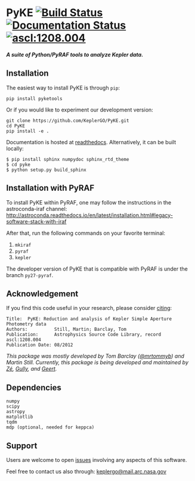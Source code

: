 # PyKE [![Build Status](https://travis-ci.org/KeplerGO/PyKE.svg?branch=dev)](https://travis-ci.org/KeplerGO/PyKE) [![Documentation Status](https://readthedocs.org/projects/pyke/badge/?version=latest)](http://pyke.readthedocs.io/en/latest/?badge=latest) <a href="http://ascl.net/1208.004"><img src="https://img.shields.io/badge/ascl-1208.004-blue.svg?colorB=262255" alt="ascl:1208.004" /></a>

***A suite of Python/PyRAF tools to analyze Kepler data.***

## Installation

The easiest way to install PyKE is through ``pip``:

    pip install pyketools

Or if you would like to experiment our development version:

    git clone https://github.com/KeplerGO/PyKE.git
    cd PyKE
    pip install -e .

Documentation is hosted at [readthedocs](http://pyke.rtfd.io).
Alternatively, it can be built locally:

    $ pip install sphinx numpydoc sphinx_rtd_theme
    $ cd pyke
    $ python setup.py build_sphinx

## Installation with PyRAF

To install PyKE within PyRAF, one may follow the instructions in the astroconda-iraf channel:
http://astroconda.readthedocs.io/en/latest/installation.html#legacy-software-stack-with-iraf

After that, run the following commands on your favorite terminal:

1. ``mkiraf``
2. ``pyraf``
3. ``kepler``

The developer version of PyKE that is compatible with PyRAF is under the branch ``py27-pyraf``.


## Acknowledgement
If you find this code useful in your research, please consider [citing](http://adsabs.harvard.edu/abs/2012ascl.soft08004S):

```
Title:	PyKE: Reduction and analysis of Kepler Simple Aperture Photometry data
Authors:          Still, Martin; Barclay, Tom
Publication:      Astrophysics Source Code Library, record ascl:1208.004
Publication Date: 08/2012
```

*This package was mostly developed by Tom Barclay ([@mrtommyb](http://www.github.com/mrtommyb)) and Martin Still.
Currently, this package is being developed and maintained by [Zé](http://www.github.com/mirca), [Gully](http://www.github.com/gully), and [Geert](http://www.github.com/barentsen).*


## Dependencies
```
numpy
scipy
astropy
matplotlib
tqdm
mdp (optional, needed for keppca)
```

## Support
Users are welcome to open [issues](https://github.com/KeplerGO/PyKE/issues) involving any aspects of this software.

Feel free to contact us also through: keplergo@mail.arc.nasa.gov
